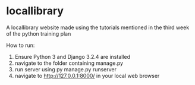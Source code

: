 # locallibrary
A locallibrary website made using the tutorials mentioned in the third week of the python training plan

How to run:
1. Ensure Python 3 and Django 3.2.4 are installed
2. navigate to the folder containing manage.py
3. run server using py manage.py runserver
4. navigate to http://127.0.0.1:8000/ in your local web browser
